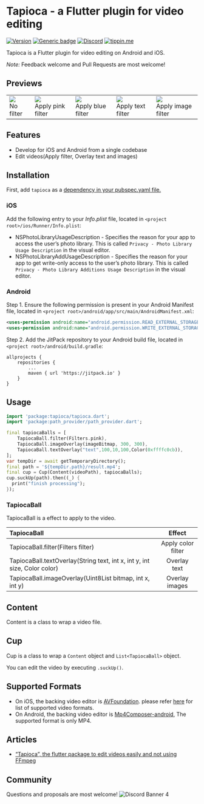 # Tapioca - a Flutter plugin for video editing
[![Version](https://img.shields.io/pub/v/tapioca.svg)](https://pub.dev/packages/tapioca)
[![Generic badge](https://img.shields.io/badge/platform-android%20|%20ios%20|%20web%20-blue.svg)](https://pub.dev/packages/tapioca)
[![Discord](https://img.shields.io/discord/947061556045283348?color=%235865F2&label=chat&logo=discord&logoColor=white)]()
[![tippin.me](https://badgen.net/badge/%E2%9A%A1%EF%B8%8Ftippin.me/@_anharu/F0918E)](https://tippin.me/@_anharu)

Tapioca is a Flutter plugin for video editing on Android and iOS.

*Note:* Feedback welcome and Pull Requests are most welcome!

## Previews

<table>
    <td><img src="https://raw.githubusercontent.com/anharu2394/tapioca/master/assets/non_filter.gif"><br>No filter</td>
    <td><img src="https://raw.githubusercontent.com/anharu2394/tapioca/master/assets/pink_filter.gif"><br>Apply pink filter</td>
    <td><img src="https://raw.githubusercontent.com/anharu2394/tapioca/master/assets/blue_filter.gif"><br>Apply blue filter</td>
    <td><img src="https://raw.githubusercontent.com/anharu2394/tapioca/master/assets/text_filter.gif"><br>Apply text filter</td>
    <td><img src="https://raw.githubusercontent.com/anharu2394/tapioca/master/assets/tapioca_filter.gif"><br>Apply image filter</td>
</table>

## Features

- Develop for iOS and Android from a single codebase
- Edit videos(Apply filter, Overlay text and images)

## Installation

First, add `tapioca` as a [dependency in your pubspec.yaml file.](https://flutter.dev/docs/development/packages-and-plugins/using-packages)

### iOS

Add the following entry to your _Info.plist_ file, located in `<project root>/ios/Runner/Info.plist`:

- NSPhotoLibraryUsageDescription - Specifies the reason for your app to access the user’s photo library. This is called `Privacy - Photo Library Usage Description` in the visual editor.
- NSPhotoLibraryAddUsageDescription - Specifies the reason for your app to get write-only access to the user’s photo library. This is called `Privacy - Photo Library Additions Usage Description` in the visual editor.


### Android

Step 1. Ensure the following permission is present in your Android Manifest file, located in `<project root>/android/app/src/main/AndroidManifest.xml`:

```xml
<uses-permission android:name="android.permission.READ_EXTERNAL_STORAGE" />
<uses-permission android:name="android.permission.WRITE_EXTERNAL_STORAGE" />
```

Step 2. Add the JitPack repository to your Android build file, located in `<project root>/android/build.gradle`:

```
allprojects {
	repositories {
		...
		maven { url 'https://jitpack.io' }
	}
}

```

## Usage

```dart
import 'package:tapioca/tapioca.dart';
import 'package:path_provider/path_provider.dart';

final tapiocaBalls = [
    TapiocaBall.filter(Filters.pink),
    TapiocaBall.imageOverlay(imageBitmap, 300, 300),
    TapiocaBall.textOverlay("text",100,10,100,Color(0xffffc0cb)),
];
var tempDir = await getTemporaryDirectory();
final path = '${tempDir.path}/result.mp4';
final cup = Cup(Content(videoPath), tapiocaBalls);
cup.suckUp(path).then((_) {
  print("finish processing");
});
```

### TapiocaBall

TapiocaBall is a effect to apply to the video.

|TapiocaBall|Effect|
|:-----------|:------:|
|TapiocaBall.filter(Filters filter)|Apply color filter|
|TapiocaBall.textOverlay(String text, int x, int y, int size, Color color)|Overlay text|
|TapiocaBall.imageOverlay(Uint8List bitmap, int x, int y)|Overlay images|

## Content

Content is a class to wrap a video file.

## Cup

Cup is a class to wrap a `Content` object and `List<TapiocaBall>` object.

You can edit the video by executing `.suckUp()`.


## Supported Formats

- On iOS, the backing video editor is [AVFoundation](https://developer.apple.com/documentation/avfoundation).
  please refer [here](https://developer.apple.com/documentation/avfoundation/avfiletype) for list of supported video formats.
- On Android, the backing video editor is [Mp4Composer-android](https://github.com/MasayukiSuda/Mp4Composer-android),
  The supported format is only MP4.

## Articles

- [“Tapioca”, the flutter package to edit videos easily and not using FFmpeg](https://medium.com/@anharu/tapioca-the-flutter-package-to-edit-videos-easily-and-not-using-ffmpeg-2e1a85824796)

## Community
Questions and proposals are most welcome!
![Discord Banner 4](https://discordapp.com/api/guilds/947061556045283348/widget.png?style=banner4)